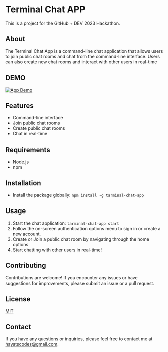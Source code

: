 # Terminal Chat APP
This is a project for the GitHub + DEV 2023 Hackathon.

## About
The Terminal Chat App is a command-line chat application that allows users to join public chat rooms and chat from the command-line interface. Users can also create new chat rooms and interact with other users in real-time

## DEMO
[![App Demo](https://img.youtube.com/vi/q7R8VUhbzQs/maxresdefault.jpg)](https://www.youtube.com/watch?v=q7R8VUhbzQs)

## Features
- Command-line interface
- Join public chat rooms
- Create public chat rooms
- Chat in real-time

## Requirements
- Node.js
- npm

## Installation
- Install the package globally: 
`npm install -g tarminal-chat-app`

## Usage
1. Start the chat application:
`tarminal-chat-app start`
2. Follow the on-screen authentication options menu to sign in or create a new account.
3. Create or Join a public chat room by navigating through the home options
4. Start chatting with other users in real-time!

## Contributing
Contributions are welcome! If you encounter any issues or have suggestions for improvements, please submit an issue or a pull request.

## License
[MIT](https://choosealicense.com/licenses/mit/)

## Contact
If you have any questions or inquiries, please feel free to contact me at hayatscodes@gmail.com.
